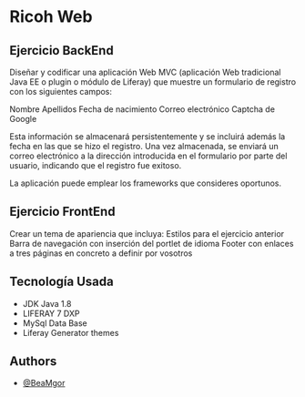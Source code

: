 
# Ricoh Web

## Ejercicio BackEnd

Diseñar y codificar una aplicación Web MVC (aplicación Web tradicional Java EE o plugin o módulo de Liferay) que muestre un formulario de registro con los siguientes campos:

Nombre
Apellidos
Fecha de nacimiento
Correo electrónico
Captcha de Google

Esta información se almacenará persistentemente y se incluirá además la fecha en las que se hizo el registro. Una vez almacenada, se enviará un correo electrónico a la dirección introducida en el formulario por parte del usuario, indicando que el registro fue exitoso.

La aplicación puede emplear los frameworks que consideres oportunos.


## Ejercicio FrontEnd
Crear un tema de apariencia que incluya:
Estilos para el ejercicio anterior
Barra de navegación con inserción del portlet de idioma
Footer con enlaces a tres páginas en concreto a definir por vosotros


## Tecnología Usada

* JDK Java 1.8
* LIFERAY 7 DXP
* MySql Data Base
* Liferay Generator themes



## Authors

- [@BeaMgor](https://www.github.com/BeaMgor)

